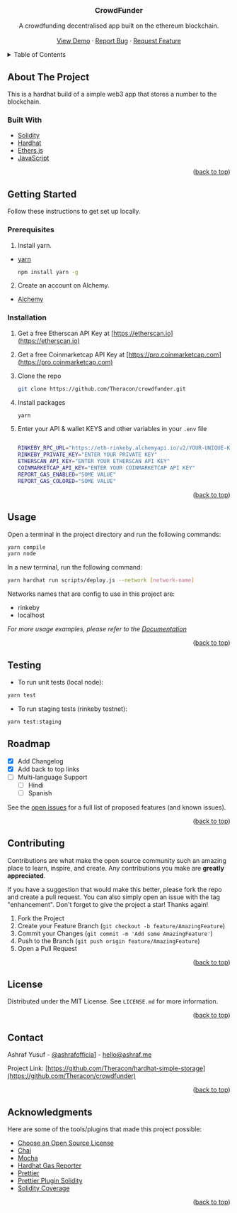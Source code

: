 <div id="top"></div>

<!-- PROJECT INTRO -->
<br />
<div align="center">
  <h3 align="center">CrowdFunder</h3>

  <p align="center">
    A crowdfunding decentralised app built on the ethereum blockchain.
    <br />
    <br />
    <a href="https://github.com/Theracon/crowdfunder">View Demo</a>
    ·
    <a href="https://github.com/Theracon/crowdfunder/issues">Report Bug</a>
    ·
    <a href="https://github.com/Theracon/crowdfunder/issues">Request Feature</a>
  </p>
</div>

<!-- TABLE OF CONTENTS -->
<details>
  <summary>Table of Contents</summary>
  <ol>
    <li>
      <a href="#about-the-project">About The Project</a>
      <ul>
        <li><a href="#built-with">Built With</a></li>
      </ul>
    </li>
    <li>
      <a href="#getting-started">Getting Started</a>
      <ul>
        <li><a href="#prerequisites">Prerequisites</a></li>
        <li><a href="#installation">Installation</a></li>
      </ul>
    </li>
    <li><a href="#usage">Usage</a></li>
    <li><a href="#testing">Testing</a></li>
    <li><a href="#roadmap">Roadmap</a></li>
    <li><a href="#contributing">Contributing</a></li>
    <li><a href="#license">License</a></li>
    <li><a href="#contact">Contact</a></li>
    <li><a href="#acknowledgments">Acknowledgments</a></li>
  </ol>
</details>

<!-- ABOUT THE PROJECT -->

## About The Project

This is a hardhat build of a simple web3 app that stores a number to the blockchain.

### Built With

- [Solidity](https://docs.soliditylang.org)
- [Hardhat](https://hardhat.org)
- [Ethers.js](https://docs.ethers.io)
- [JavaScript](https://developer.mozilla.org/en-US/docs/Web/JavaScript)

<p align="right">(<a href="#top">back to top</a>)</p>

<!-- GETTING STARTED -->

## Getting Started

Follow these instructions to get set up locally.

### Prerequisites

1. Install yarn.

- [yarn](https://yarnpkg.com/)
  ```sh
  npm install yarn -g
  ```

2. Create an account on Alchemy.

- [Alchemy](https://dashboard.alchemyapi.io/)

### Installation

1. Get a free Etherscan API Key at [https://etherscan.io](https://etherscan.io)
2. Get a free Coinmarketcap API Key at [https://pro.coinmarketcap.com](https://pro.coinmarketcap.com)
3. Clone the repo
   ```sh
   git clone https://github.com/Theracon/crowdfunder.git
   ```
4. Install packages
   ```sh
   yarn
   ```
5. Enter your API & wallet KEYS and other variables in your `.env` file

   ```sh

   RINKEBY_RPC_URL="https://eth-rinkeby.alchemyapi.io/v2/YOUR-UNIQUE-KEY"
   RINKEBY_PRIVATE_KEY="ENTER YOUR PRIVATE KEY"
   ETHERSCAN_API_KEY="ENTER YOUR ETHERSCAN API KEY"
   COINMARKETCAP_API_KEY="ENTER YOUR COINMARKETCAP API KEY"
   REPORT_GAS_ENABLED="SOME VALUE"
   REPORT_GAS_COLORED="SOME VALUE"
   ```

<p align="right">(<a href="#top">back to top</a>)</p>

<!-- USAGE EXAMPLES -->

## Usage

Open a terminal in the project directory and run the following commands:

```sh
yarn compile
yarn node
```

In a new terminal, run the following command:

```sh
yarn hardhat run scripts/deploy.js --network [network-name]
```

Networks names that are config to use in this project are:

- rinkeby
- localhost

_For more usage examples, please refer to the [Documentation](https://hardhat.org/getting-started)_

<p align="right">(<a href="#top">back to top</a>)</p>

<!-- ROADMAP -->

## Testing

- To run unit tests (local node):

```sh
yarn test
```

- To run staging tests (rinkeby testnet):

```sh
yarn test:staging
```

## Roadmap

- [x] Add Changelog
- [x] Add back to top links
- [ ] Multi-language Support
  - [ ] Hindi
  - [ ] Spanish

See the [open issues](https://github.com/Theracon/crowdfunder/issues) for a full list of proposed features (and known issues).

<p align="right">(<a href="#top">back to top</a>)</p>

<!-- CONTRIBUTING -->

## Contributing

Contributions are what make the open source community such an amazing place to learn, inspire, and create. Any contributions you make are **greatly appreciated**.

If you have a suggestion that would make this better, please fork the repo and create a pull request. You can also simply open an issue with the tag "enhancement".
Don't forget to give the project a star! Thanks again!

1. Fork the Project
2. Create your Feature Branch (`git checkout -b feature/AmazingFeature`)
3. Commit your Changes (`git commit -m 'Add some AmazingFeature'`)
4. Push to the Branch (`git push origin feature/AmazingFeature`)
5. Open a Pull Request

<p align="right">(<a href="#top">back to top</a>)</p>

<!-- LICENSE -->

## License

Distributed under the MIT License. See `LICENSE.md` for more information.

<p align="right">(<a href="#top">back to top</a>)</p>

<!-- CONTACT -->

## Contact

Ashraf Yusuf - [@ashrafofficia1](https://twitter.com/ashrafofficia1) - hello@ashraf.me

Project Link: [https://github.com/Theracon/hardhat-simple-storage](https://github.com/Theracon/crowdfunder)

<p align="right">(<a href="#top">back to top</a>)</p>

<!-- ACKNOWLEDGMENTS -->

## Acknowledgments

Here are some of the tools/plugins that made this project possible:

- [Choose an Open Source License](https://choosealicense.com)
- [Chai](https://chaijs.org/)
- [Mocha](https://mochajs.org/)
- [Hardhat Gas Reporter](https://www.npmjs.com/package/hardhat-gas-reporter)
- [Prettier](https://prettier.io/docs/en/editors.html)
- [Prettier Plugin Solidity](https://www.npmjs.com/package/prettier-plugin-solidity)
- [Solidity Coverage](https://www.npmjs.com/package/solidity-coverage)

<p align="right">(<a href="#top">back to top</a>)</p>
